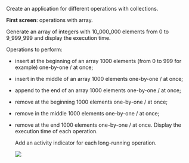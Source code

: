 Create an application for different operations with collections.

<b>First screen</b>: operations with array.

Generate an array of integers with 10_000_000 elements from 0 to 9_999_999 and display the execution time.

Operations to perform:

- insert at the beginning of an array 1000 elements (from 0 to 999 for example) one-by-one / at once;
- insert in the middle of an array 1000 elements one-by-one / at once;
- append to the end of an array 1000 elements one-by-one / at once;
- remove at the beginning 1000 elements one-by-one / at once;
- remove in the middle 1000 elements one-by-one / at once;
- remove at the end 1000 elements one-by-one / at once.
	Display the execution time of each operation.

	Add an activity indicator for each long-running operation.
  
  ![](https://github.com/roman-ivanoff/Collections/blob/main/1.gif)
